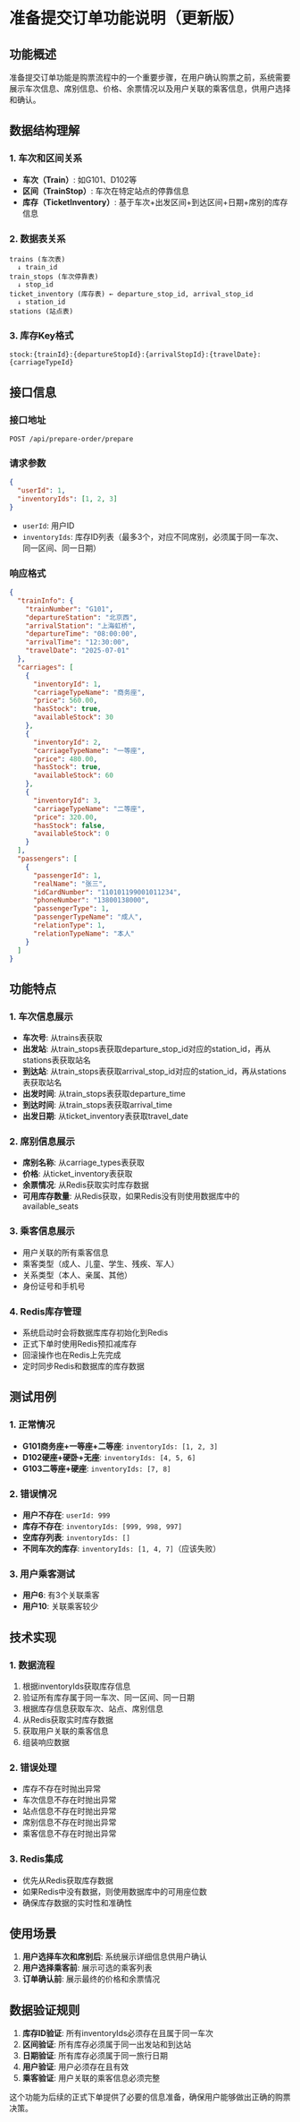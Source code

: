 # 准备提交订单功能说明（更新版）

## 功能概述

准备提交订单功能是购票流程中的一个重要步骤，在用户确认购票之前，系统需要展示车次信息、席别信息、价格、余票情况以及用户关联的乘客信息，供用户选择和确认。

## 数据结构理解

### 1. 车次和区间关系
- **车次（Train）**: 如G101、D102等
- **区间（TrainStop）**: 车次在特定站点的停靠信息
- **库存（TicketInventory）**: 基于车次+出发区间+到达区间+日期+席别的库存信息

### 2. 数据表关系
```
trains (车次表)
  ↓ train_id
train_stops (车次停靠表)
  ↓ stop_id
ticket_inventory (库存表) ← departure_stop_id, arrival_stop_id
  ↓ station_id
stations (站点表)
```

### 3. 库存Key格式
```
stock:{trainId}:{departureStopId}:{arrivalStopId}:{travelDate}:{carriageTypeId}
```

## 接口信息

### 接口地址
```
POST /api/prepare-order/prepare
```

### 请求参数
```json
{
  "userId": 1,
  "inventoryIds": [1, 2, 3]
}
```

- `userId`: 用户ID
- `inventoryIds`: 库存ID列表（最多3个，对应不同席别，必须属于同一车次、同一区间、同一日期）

### 响应格式
```json
{
  "trainInfo": {
    "trainNumber": "G101",
    "departureStation": "北京西",
    "arrivalStation": "上海虹桥",
    "departureTime": "08:00:00",
    "arrivalTime": "12:30:00",
    "travelDate": "2025-07-01"
  },
  "carriages": [
    {
      "inventoryId": 1,
      "carriageTypeName": "商务座",
      "price": 560.00,
      "hasStock": true,
      "availableStock": 30
    },
    {
      "inventoryId": 2,
      "carriageTypeName": "一等座",
      "price": 480.00,
      "hasStock": true,
      "availableStock": 60
    },
    {
      "inventoryId": 3,
      "carriageTypeName": "二等座",
      "price": 320.00,
      "hasStock": false,
      "availableStock": 0
    }
  ],
  "passengers": [
    {
      "passengerId": 1,
      "realName": "张三",
      "idCardNumber": "110101199001011234",
      "phoneNumber": "13800138000",
      "passengerType": 1,
      "passengerTypeName": "成人",
      "relationType": 1,
      "relationTypeName": "本人"
    }
  ]
}
```

## 功能特点

### 1. 车次信息展示
- **车次号**: 从trains表获取
- **出发站**: 从train_stops表获取departure_stop_id对应的station_id，再从stations表获取站名
- **到达站**: 从train_stops表获取arrival_stop_id对应的station_id，再从stations表获取站名
- **出发时间**: 从train_stops表获取departure_time
- **到达时间**: 从train_stops表获取arrival_time
- **出发日期**: 从ticket_inventory表获取travel_date

### 2. 席别信息展示
- **席别名称**: 从carriage_types表获取
- **价格**: 从ticket_inventory表获取
- **余票情况**: 从Redis获取实时库存数据
- **可用库存数量**: 从Redis获取，如果Redis没有则使用数据库中的available_seats

### 3. 乘客信息展示
- 用户关联的所有乘客信息
- 乘客类型（成人、儿童、学生、残疾、军人）
- 关系类型（本人、亲属、其他）
- 身份证号和手机号

### 4. Redis库存管理
- 系统启动时会将数据库库存初始化到Redis
- 正式下单时使用Redis预扣减库存
- 回滚操作也在Redis上先完成
- 定时同步Redis和数据库的库存数据

## 测试用例

### 1. 正常情况
- **G101商务座+一等座+二等座**: `inventoryIds: [1, 2, 3]`
- **D102硬座+硬卧+无座**: `inventoryIds: [4, 5, 6]`
- **G103二等座+硬座**: `inventoryIds: [7, 8]`

### 2. 错误情况
- **用户不存在**: `userId: 999`
- **库存不存在**: `inventoryIds: [999, 998, 997]`
- **空库存列表**: `inventoryIds: []`
- **不同车次的库存**: `inventoryIds: [1, 4, 7]`（应该失败）

### 3. 用户乘客测试
- **用户6**: 有3个关联乘客
- **用户10**: 关联乘客较少

## 技术实现

### 1. 数据流程
1. 根据inventoryIds获取库存信息
2. 验证所有库存属于同一车次、同一区间、同一日期
3. 根据库存信息获取车次、站点、席别信息
4. 从Redis获取实时库存数据
5. 获取用户关联的乘客信息
6. 组装响应数据

### 2. 错误处理
- 库存不存在时抛出异常
- 车次信息不存在时抛出异常
- 站点信息不存在时抛出异常
- 席别信息不存在时抛出异常
- 乘客信息不存在时抛出异常

### 3. Redis集成
- 优先从Redis获取库存数据
- 如果Redis中没有数据，则使用数据库中的可用座位数
- 确保库存数据的实时性和准确性

## 使用场景

1. **用户选择车次和席别后**: 系统展示详细信息供用户确认
2. **用户选择乘客前**: 展示可选的乘客列表
3. **订单确认前**: 展示最终的价格和余票情况

## 数据验证规则

1. **库存ID验证**: 所有inventoryIds必须存在且属于同一车次
2. **区间验证**: 所有库存必须属于同一出发站和到达站
3. **日期验证**: 所有库存必须属于同一旅行日期
4. **用户验证**: 用户必须存在且有效
5. **乘客验证**: 用户关联的乘客信息必须完整

这个功能为后续的正式下单提供了必要的信息准备，确保用户能够做出正确的购票决策。 